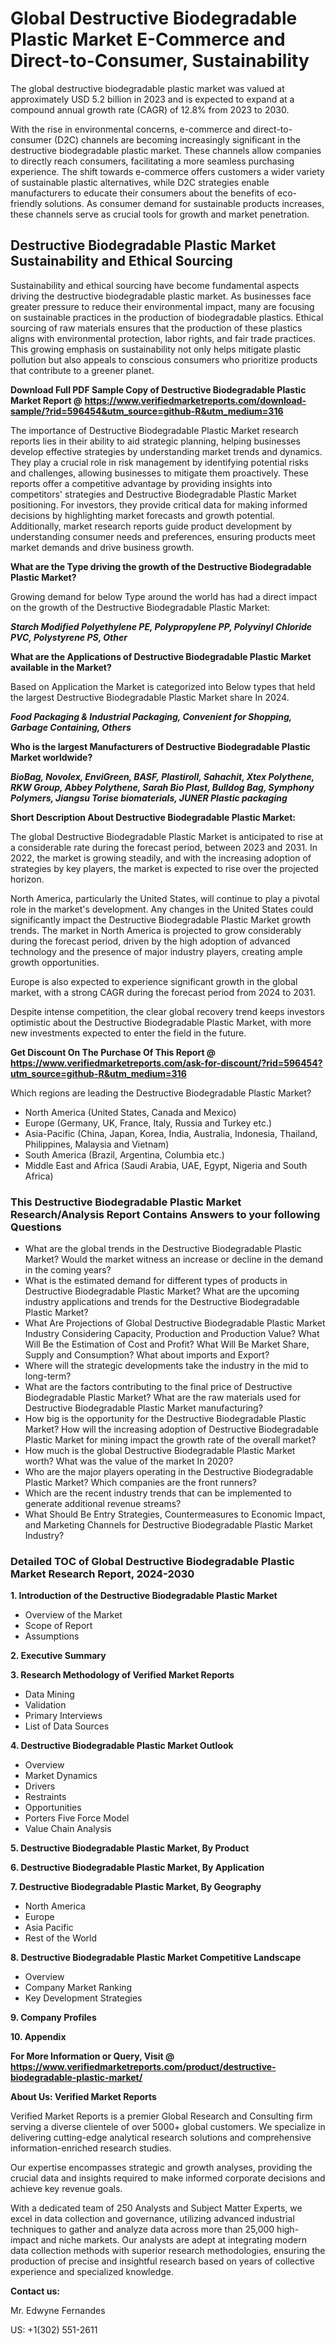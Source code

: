 <h1>Global Destructive Biodegradable Plastic Market E-Commerce and Direct-to-Consumer, Sustainability</h1><p class=""><p>The global destructive biodegradable plastic market was valued at approximately USD 5.2 billion in 2023 and is expected to expand at a compound annual growth rate (CAGR) of 12.8% from 2023 to 2030.</p><p>With the rise in environmental concerns, e-commerce and direct-to-consumer (D2C) channels are becoming increasingly significant in the destructive biodegradable plastic market. These channels allow companies to directly reach consumers, facilitating a more seamless purchasing experience. The shift towards e-commerce offers customers a wider variety of sustainable plastic alternatives, while D2C strategies enable manufacturers to educate their consumers about the benefits of eco-friendly solutions. As consumer demand for sustainable products increases, these channels serve as crucial tools for growth and market penetration.</p><h2>Destructive Biodegradable Plastic Market Sustainability and Ethical Sourcing</h2><p>Sustainability and ethical sourcing have become fundamental aspects driving the destructive biodegradable plastic market. As businesses face greater pressure to reduce their environmental impact, many are focusing on sustainable practices in the production of biodegradable plastics. Ethical sourcing of raw materials ensures that the production of these plastics aligns with environmental protection, labor rights, and fair trade practices. This growing emphasis on sustainability not only helps mitigate plastic pollution but also appeals to conscious consumers who prioritize products that contribute to a greener planet.</p></p><p class=""><strong>Download Full PDF Sample Copy of Destructive Biodegradable Plastic Market Report @ <a href="https://www.verifiedmarketreports.com/download-sample/?rid=596454&utm_source=github-R&utm_medium=316" target="_blank">https://www.verifiedmarketreports.com/download-sample/?rid=596454&utm_source=github-R&utm_medium=316</a></strong></p><p>The importance of&nbsp;Destructive Biodegradable Plastic Market research reports lies in their ability to aid strategic planning, helping businesses develop effective strategies by understanding market trends and dynamics. They play a crucial role in risk management by identifying potential risks and challenges, allowing businesses to mitigate them proactively. These reports offer a competitive advantage by providing insights into competitors' strategies and Destructive Biodegradable Plastic Market positioning. For investors, they provide critical data for making informed decisions by highlighting market forecasts and growth potential. Additionally, market research reports guide product development by understanding consumer needs and preferences, ensuring products meet market demands and drive business growth.</p><p><strong>What are the&nbsp;Type driving the growth of the Destructive Biodegradable Plastic Market?</strong></p><p id="" class="">Growing demand for below Type around the world has had a direct impact on the growth of the Destructive Biodegradable Plastic Market:</p><p class=""><em><strong>Starch Modified Polyethylene PE, Polypropylene PP, Polyvinyl Chloride PVC, Polystyrene PS, Other</strong></em></p><p class=""><strong>What are the&nbsp;Applications&nbsp;of Destructive Biodegradable Plastic Market available in the Market?</strong></p><p id="" class="">Based on Application the Market is categorized into Below types that held the largest Destructive Biodegradable Plastic Market share In 2024.</p><p class=""><em><strong>Food Packaging & Industrial Packaging, Convenient for Shopping, Garbage Containing, Others</strong></em></p><p class=""><strong>Who is the largest Manufacturers of Destructive Biodegradable Plastic Market worldwide?</strong></p><p><em><strong>BioBag, Novolex, EnviGreen, BASF, Plastiroll, Sahachit, Xtex Polythene, RKW Group, Abbey Polythene, Sarah Bio Plast, Bulldog Bag, Symphony Polymers, Jiangsu Torise biomaterials, JUNER Plastic packaging</strong></em></p><p id="" class=""><strong>Short Description About Destructive Biodegradable Plastic Market:</strong></p><p>The global Destructive Biodegradable Plastic Market is anticipated to rise at a considerable rate during the forecast period, between 2023 and 2031. In 2022, the market is growing steadily, and with the increasing adoption of strategies by key players, the market is expected to rise over the projected horizon.</p><p>North America, particularly the United States, will continue to play a pivotal role in the market's development. Any changes in the United States could significantly impact the Destructive Biodegradable Plastic Market growth trends. The market in North America is projected to grow considerably during the forecast period, driven by the high adoption of advanced technology and the presence of major industry players, creating ample growth opportunities.</p><p>Europe is also expected to experience significant growth in the global market, with a strong CAGR during the forecast period from 2024 to 2031.</p><p>Despite intense competition, the clear global recovery trend keeps investors optimistic about the Destructive Biodegradable Plastic Market, with more new investments expected to enter the field in the future.</p><p id="" class=""><strong>Get Discount On The Purchase Of This Report @ <a href="https://www.verifiedmarketreports.com/ask-for-discount/?rid=596454?utm_source=github-R&utm_medium=316" target="_blank">https://www.verifiedmarketreports.com/ask-for-discount/?rid=596454?utm_source=github-R&utm_medium=316</a></strong></p><p class="">Which regions are leading the Destructive Biodegradable Plastic Market?</p><ul><li>North America (United States, Canada and Mexico)</li><li>Europe (Germany, UK, France, Italy, Russia and Turkey etc.)</li><li>Asia-Pacific (China, Japan, Korea, India, Australia, Indonesia, Thailand, Philippines, Malaysia and Vietnam)</li><li>South America (Brazil, Argentina, Columbia etc.)</li><li>Middle East and Africa (Saudi Arabia, UAE, Egypt, Nigeria and South Africa)</li></ul><h3 id="" class="">This Destructive Biodegradable Plastic Market Research/Analysis Report Contains Answers to your following Questions</h3><ul><li>What are the global trends in the Destructive Biodegradable Plastic Market? Would the market witness an increase or decline in the demand in the coming years?</li><li>What is the estimated demand for different types of products in Destructive Biodegradable Plastic Market? What are the upcoming industry applications and trends for the Destructive Biodegradable Plastic Market?</li><li>What Are Projections of Global Destructive Biodegradable Plastic Market Industry Considering Capacity, Production and Production Value? What Will Be the Estimation of Cost and Profit? What Will Be Market Share, Supply and Consumption? What about imports and Export?</li><li>Where will the strategic developments take the industry in the mid to long-term?</li><li>What are the factors contributing to the final price of Destructive Biodegradable Plastic Market? What are the raw materials used for Destructive Biodegradable Plastic Market manufacturing?</li><li>How big is the opportunity for the Destructive Biodegradable Plastic Market? How will the increasing adoption of Destructive Biodegradable Plastic Market for mining impact the growth rate of the overall market?</li><li>How much is the global Destructive Biodegradable Plastic Market worth? What was the value of the market In 2020?</li><li>Who are the major players operating in the Destructive Biodegradable Plastic Market? Which companies are the front runners?</li><li>Which are the recent industry trends that can be implemented to generate additional revenue streams?</li><li>What Should Be Entry Strategies, Countermeasures to Economic Impact, and Marketing Channels for Destructive Biodegradable Plastic Market Industry?</li></ul><h3 id="" class="">Detailed TOC of Global Destructive Biodegradable Plastic Market Research Report, 2024-2030</h3><p id="" class=""><strong>1. Introduction of the Destructive Biodegradable Plastic Market</strong></p><ul><li>Overview of the Market</li><li>Scope of Report</li><li>Assumptions</li></ul><p id="" class=""><strong>2. Executive Summary</strong></p><p id="" class=""><strong>3. Research Methodology of Verified Market Reports</strong></p><ul><li>Data Mining</li><li>Validation</li><li>Primary Interviews</li><li>List of Data Sources</li></ul><p id="" class=""><strong>4. Destructive Biodegradable Plastic Market Outlook</strong></p><ul><li>Overview</li><li>Market Dynamics</li><li>Drivers</li><li>Restraints</li><li>Opportunities</li><li>Porters Five Force Model</li><li>Value Chain Analysis</li></ul><p id="" class=""><strong>5. Destructive Biodegradable Plastic Market, By Product</strong></p><p id="" class=""><strong>6. Destructive Biodegradable Plastic Market, By Application</strong></p><p id="" class=""><strong>7. Destructive Biodegradable Plastic Market, By Geography</strong></p><ul><li>North America</li><li>Europe</li><li>Asia Pacific</li><li>Rest of the World</li></ul><p id="" class=""><strong>8. Destructive Biodegradable Plastic Market Competitive Landscape</strong></p><ul><li>Overview</li><li>Company Market Ranking</li><li>Key Development Strategies</li></ul><p id="" class=""><strong>9. Company Profiles</strong></p><p id="" class=""><strong>10. Appendix</strong></p><p id="" class=""><strong>For More Information or Query, Visit @ <a href="https://www.verifiedmarketreports.com/product/destructive-biodegradable-plastic-market/" target="_blank">https://www.verifiedmarketreports.com/product/destructive-biodegradable-plastic-market/</a></strong></p><p id="" class=""><strong>About Us: Verified Market Reports</strong></p><p id="" class="">Verified Market Reports is a premier Global Research and Consulting firm serving a diverse clientele of over 5000+ global customers. We specialize in delivering cutting-edge analytical research solutions and comprehensive information-enriched research studies.</p><p id="" class="">Our expertise encompasses strategic and growth analyses, providing the crucial data and insights required to make informed corporate decisions and achieve key revenue goals.</p><p id="" class="">With a dedicated team of 250 Analysts and Subject Matter Experts, we excel in data collection and governance, utilizing advanced industrial techniques to gather and analyze data across more than 25,000 high-impact and niche markets. Our analysts are adept at integrating modern data collection methods with superior research methodologies, ensuring the production of precise and insightful research based on years of collective experience and specialized knowledge.</p><p id="" class=""><strong>Contact us:</strong></p><p id="" class="">Mr. Edwyne Fernandes</p><p id="" class="">US: +1(302) 551-2611</p>